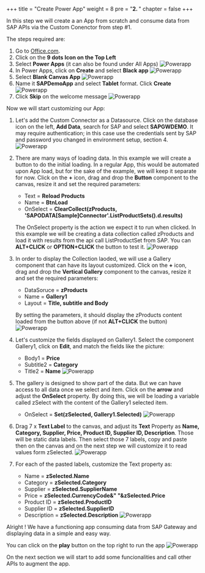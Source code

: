 +++
title = "Create Power App"
weight = 8
pre = "<b>2. </b>"
chapter = false
+++

In this step we will create a an App from scratch and consume data from SAP APIs via the Custom Conenctor from step #1. 

The steps required are: 

1. Go to [Office.com](https://www.office.com/). 
2. Click on the **9 dots Icon on the Top Left**
3. Select **Power Apps** (it can also be found under All Apps)
![Powerapp](/images/log00.png?height=300)
4. In Power Apps, click on **Create** and select **Black app** 
![Powerapp](/images/log06.png?height=400)
5. Select **Blank Canvas App** 
![Powerapp](/images/log07.png?height=400)
6. Name it **SAPDemoApp** and select **Tablet** format. Click **Create**
![Powerapp](/images/log08.png?height=400)
7. Click **Skip** on the welcome message
![Powerapp](/images/log09.png?height=300)

Now we will start customizing our App: 

1. Let's add the Custom Connector as a Datasource. Click on the database icon on the left, **Add Data**, search for SAP and select **SAPGWDEMO**. It may require authentication; in this case use the credentials sent by SAP and password you changed in environment setup, section 4.
![Powerapp](/images/log10.png?height=400)

2. There are many ways of loading data. In this example we will create a button to do the initial loading. In a regular App, this would be automated upon App load, but for the sake of the example, we will keep it separate for now. Click on the **+** icon, drag and drop the **Button** component to the canvas, resize it and set the required parameters: 

    - Text = **Reload Products**
    - Name = **BtnLoad** 
    - OnSelect = **ClearCollect(zProducts, 'SAPODATA[Sample]Connector'.ListProductSets().d.results)** 

    The OnSelect property is the action we expect it to run when clicked. In this example we will be creating a data collection called zProducts and load it with results from the api call ListProductSet from SAP. You can **ALT+CLICK** or **OPTION+CLICK** the button to test it. 
![Powerapp](/images/log11.png?height=400)

3. In order to display the Collection laoded, we will use a Gallery component that can have its layout customized. Click on the **+** icon, drag and drop the **Vertical Gallery** component to the canvas, resize it and set the required parameters: 

    - DataSoruce = **zProducts**
    - Name = **Gallery1** 
    - Layout = **Title, subtitle and Body** 

    By setting the parameters, it should display the zProducts content loaded from the button above (if not **ALT+CLICK** the button)
![Powerapp](/images/log12.png?height=400)

4. Let's customize the fields displayed on Gallery1. Select the component Gallery1, click on **Edit**, and match the fields like the picture: 
    - Body1 = **Price**
    - Subtitle2 = **Category** 
    - Title2 = **Name** 
![Powerapp](/images/log13.png?height=400)

5. The gallery is designed to show part of the data. But we can have access to all data once we select and item. Click on the **arrow** and adjust the **OnSelect** property. By doing this, we will be loading a variable called zSelect with the content of the Gallery1 selected item. 
    - OnSelect = **Set(zSelected, Gallery1.Selected)**
![Powerapp](/images/log14.png?height=400)

6. Drag 7 x **Text Label** to the canvas, and adjust its **Text** Property as **Name, Category, Supplier, Price, Product ID, Supplier ID, Description**. Those will be static data labels. Then select those 7 labels, copy and paste then on the canvas and on the next step we will customize it to read values form zSelected. 
![Powerapp](/images/log15.png?height=400)

7. For each of the pasted labels, customize the Text property as: 
    - Name = **zSelected.Name** 
    - Category = **zSelected.Category** 
    - Supplier = **zSelected.SupplierName** 
    - Price = **zSelected.CurrencyCode&" "&zSelected.Price**
    - Product ID = **zSelected.ProductID**
    - Supplier ID = **zSelected.SupplierID** 
    - Description = **zSelected.Description** 
![Powerapp](/images/log16.png?height=400)

Alright ! We have a functioning app consuming data from SAP Gateway and displaying data in a simple and easy way. 

You can click on the **play** button on the top right to run the app
![Powerapp](/images/log00play.png?height=200)

On the next section we will start to add some funcionalities and call other APIs to augment the app. 
